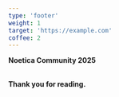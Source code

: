 ```yaml
---
type: 'footer'
weight: 1
target: 'https://example.com'
coffee: 2
---
```


<strong class="section-title">Noetica Community<i class="icon copyleft"></i> 2025</strong>


<br>
<strong class="section-title">Thank you for reading.</strong>